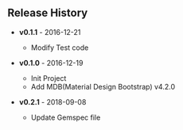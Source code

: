## Release History

 * **v0.1.1** - 2016-12-21
   - Modify Test code

 * **v0.1.0** - 2016-12-19
   - Init Project
   - Add MDB(Material Design Bootstrap) v4.2.0

 * **v0.2.1** - 2018-09-08
   - Update Gemspec file

